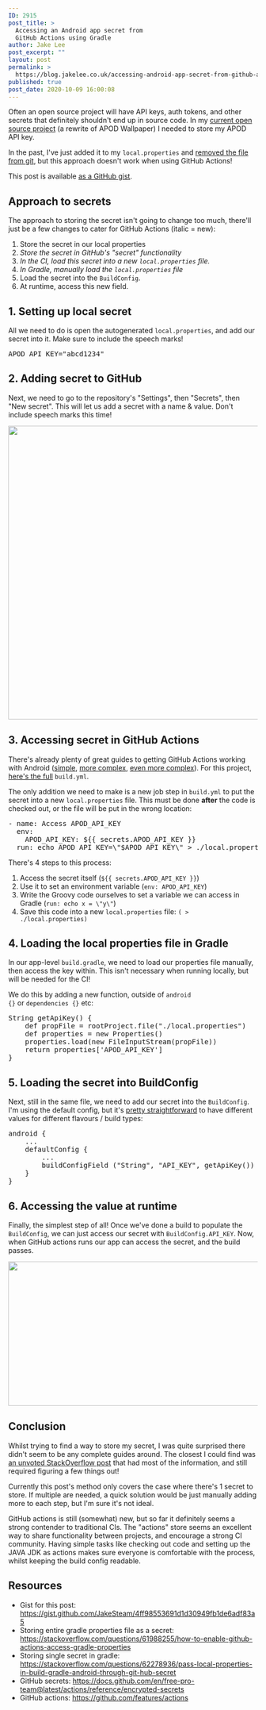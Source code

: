 ```yaml
---
ID: 2915
post_title: >
  Accessing an Android app secret from
  GitHub Actions using Gradle
author: Jake Lee
post_excerpt: ""
layout: post
permalink: >
  https://blog.jakelee.co.uk/accessing-android-app-secret-from-github-actions-using-gradle/
published: true
post_date: 2020-10-09 16:00:08
---
```

Often an open source project will have API keys, auth tokens, and other secrets that definitely shouldn't end up in source code. In my <a href="https://github.com/JakeSteam/Apod-Wallpaper-2" target="_blank" rel="noopener noreferrer">current open source project</a> (a rewrite of APOD Wallpaper) I needed to store my APOD API key.

In the past, I've just added it to my <code>local.properties</code> and <a href="https://stackoverflow.com/a/2047477/608312" target="_blank" rel="noopener noreferrer">removed the file from git</a>, but this approach doesn't work when using GitHub Actions!

This post is available <a href="https://gist.github.com/JakeSteam/4ff98553691d1d30949fb1de6adf83a5" target="_blank" rel="noopener noreferrer">as a GitHub gist</a>.<!--more-->
<h2>Approach to secrets</h2>
The approach to storing the secret isn't going to change too much, there'll just be a few changes to cater for GitHub Actions (italic = new):
<ol>
 	<li>Store the secret in our local properties</li>
 	<li><em>Store the secret in GitHub's "secret" functionality</em></li>
 	<li><em>In the CI, load this secret into a new <code>local.properties</code> file.</em></li>
 	<li><em>In Gradle, manually load the <code>local.properties</code> file</em></li>
 	<li>Load the secret into the <code>BuildConfig</code>.</li>
 	<li>At runtime, access this new field.</li>
</ol>
<h2>1. Setting up local secret</h2>
All we need to do is open the autogenerated <code>local.properties</code>, and add our secret into it. Make sure to include the speech marks!
<pre>APOD_API_KEY="abcd1234"</pre>
<h2>2. Adding secret to GitHub</h2>
Next, we need to go to the repository's "Settings", then "Secrets", then "New secret". This will let us add a secret with a name &amp; value. Don't include speech marks this time!

<a href="https://blog.jakelee.co.uk/wp-content/uploads/2020/10/zsffTDX.png"><img class="aligncenter wp-image-2917 size-full" src="https://blog.jakelee.co.uk/wp-content/uploads/2020/10/zsffTDX.png" alt="" width="1010" height="592" /></a>
<h2>3. Accessing secret in GitHub Actions</h2>
There's already plenty of great guides to getting GitHub Actions working with Android (<a href="https://proandroiddev.com/how-to-github-actions-building-your-android-app-773779bcacab" target="_blank" rel="noopener noreferrer">simple</a>, <a href="https://www.coletiv.com/blog/android-github-actions-setup/" target="_blank" rel="noopener noreferrer">more complex</a>, <a href="https://medium.com/@wkrzywiec/github-actions-for-android-first-approach-f616c24aa0f9" target="_blank" rel="noopener noreferrer">even more complex</a>). For this project, <a href="https://gist.github.com/JakeSteam/4ff98553691d1d30949fb1de6adf83a5#file-build-yml" target="_blank" rel="noopener noreferrer">here's the full</a> <code>build.yml</code>.

The only addition we need to make is a new job step in <code>build.yml</code> to put the secret into a new <code>local.properties</code> file. This must be done <strong>after</strong> the code is checked out, or the file will be put in the wrong location:
<pre>- name: Access APOD_API_KEY
  env:
    APOD_API_KEY: ${{ secrets.APOD_API_KEY }}
  run: echo APOD_API_KEY=\"$APOD_API_KEY\" &gt; ./local.properties
</pre>
There's 4 steps to this process:
<ol>
 	<li>Access the secret itself (<code>${{ secrets.APOD_API_KEY }}</code>)</li>
 	<li>Use it to set an environment variable (<code>env: APOD_API_KEY</code>)</li>
 	<li>Write the Groovy code ourselves to set a variable we can access in Gradle (<code>run: echo x = \"y\"</code>)</li>
 	<li>Save this code into a new <code>local.properties</code> file: <code>( &gt; ./local.properties)</code></li>
</ol>
<h2>4. Loading the local properties file in Gradle</h2>
In our app-level <code>build.gradle</code>, we need to load our properties file manually, then access the key within. This isn't necessary when running locally, but will be needed for the CI!

We do this by adding a new function, outside of <code>android {}</code> or <code>dependencies {}</code> etc:
<pre>String getApiKey() {
    def propFile = rootProject.file("./local.properties")
    def properties = new Properties()
    properties.load(new FileInputStream(propFile))
    return properties['APOD_API_KEY']
}</pre>
<h2>5. Loading the secret into BuildConfig</h2>
Next, still in the same file, we need to add our secret into the <code>BuildConfig</code>. I'm using the default config, but it's <a href="https://blog.jakelee.co.uk/how-to-define-buildconfig-values-e-g-server-url-using-both-build-flavor-and-build-type/" target="_blank" rel="noopener noreferrer">pretty straightforward</a> to have different values for different flavours / build types:
<pre>android {
    ...
    defaultConfig {
        ...
        buildConfigField ("String", "API_KEY", getApiKey())
    }
}</pre>
<h2>6. Accessing the value at runtime</h2>
Finally, the simplest step of all! Once we've done a build to populate the <code>BuildConfig</code>, we can just access our secret with <code>BuildConfig.API_KEY</code>. Now, when GitHub actions runs our app can access the secret, and the build passes.

<a href="https://blog.jakelee.co.uk/wp-content/uploads/2020/10/0L626L8.png"><img class="aligncenter size-large wp-image-2920" src="https://blog.jakelee.co.uk/wp-content/uploads/2020/10/0L626L8-1024x425.png" alt="" width="700" height="291" /></a>
<h2>Conclusion</h2>
Whilst trying to find a way to store my secret, I was quite surprised there didn't seem to be any complete guides around. The closest I could find was <a href="https://stackoverflow.com/a/62296987/608312" target="_blank" rel="noopener noreferrer">an unvoted StackOverflow post</a> that had most of the information, and still required figuring a few things out!

Currently this post's method only covers the case where there's 1 secret to store. If multiple are needed, a quick solution would be just manually adding more to each step, but I'm sure it's not ideal.

GitHub actions is still (somewhat) new, but so far it definitely seems a strong contender to traditional CIs. The "actions" store seems an excellent way to share functionality between projects, and encourage a strong CI community. Having simple tasks like checking out code and setting up the JAVA JDK as actions makes sure everyone is comfortable with the process, whilst keeping the build config readable.
<h2>Resources</h2>
<ul>
 	<li>Gist for this post: <a href="https://gist.github.com/JakeSteam/4ff98553691d1d30949fb1de6adf83a5" target="_blank" rel="noopener noreferrer">https://gist.github.com/JakeSteam/4ff98553691d1d30949fb1de6adf83a5</a></li>
 	<li>Storing entire gradle properties file as a secret: <a href="https://stackoverflow.com/questions/61988255/how-to-enable-github-actions-access-gradle-properties" target="_blank" rel="noopener noreferrer">https://stackoverflow.com/questions/61988255/how-to-enable-github-actions-access-gradle-properties</a></li>
 	<li>Storing single secret in gradle: <a href="https://stackoverflow.com/questions/62278936/pass-local-properties-in-build-gradle-android-through-git-hub-secret" target="_blank" rel="noopener noreferrer">https://stackoverflow.com/questions/62278936/pass-local-properties-in-build-gradle-android-through-git-hub-secret</a></li>
 	<li>GitHub secrets: <a href="https://docs.github.com/en/free-pro-team@latest/actions/reference/encrypted-secrets" target="_blank" rel="noopener noreferrer">https://docs.github.com/en/free-pro-team@latest/actions/reference/encrypted-secrets</a></li>
 	<li>GitHub actions: <a href="https://github.com/features/actions" target="_blank" rel="noopener noreferrer">https://github.com/features/actions</a></li>
</ul>